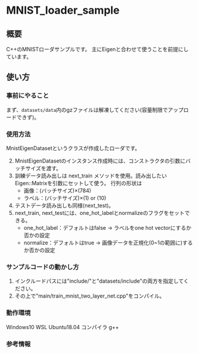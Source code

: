 # MNIST_loader_sample

## 概要

C++のMNISTローダサンプルです。
主にEigenと合わせて使うことを前提にしています。

## 使い方

### 事前にやること
まず、`datasets/data`内のgzファイルは解凍してください(容量制限でアップロードできず)。

### 使用方法
MnistEigenDatasetというクラスが作成したローダです。

 
2. MnistEigenDatasetのインスタンス作成時には、コンストラクタの引数にバッチサイズを渡す。
3. 訓練データ読み出しは next_train メソッドを使用。読み出したいEigen::Matrixを引数にセットして使う。
   行列の形状は 
   - 画像：(バッチサイズ)×(784)
   - ラベル：(バッチサイズ)×(1) or (10)
4. テストデータ読み出しも同様(next_test)。
5. next_train, next_testには、one_hot_labelとnormalizeのフラグをセットできる。
   - one_hot_label：デフォルトはfalse → ラベルをone hot vectorにするか否かの設定
   - normalize：デフォルトはtrue → 画像データを正規化(0~1の範囲に)するか否かの設定

### サンプルコードの動かし方

1. インクルードパスには"include/"と"datasets/include"の両方を指定してください。
2. その上で"main/train_mnist_two_layer_net.cpp"をコンパイル。

### 動作環境
Windows10 WSL Ubuntu18.04
コンパイラ g++


### 参考情報
